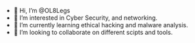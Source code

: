 - 👋 Hi, I’m @OL8Legs
- 👀 I’m interested in Cyber Security, and networking.
- 🌱 I’m currently learning ethical hacking and malware analysis.
- 💞️ I’m looking to collaborate on different scipts and tools.

